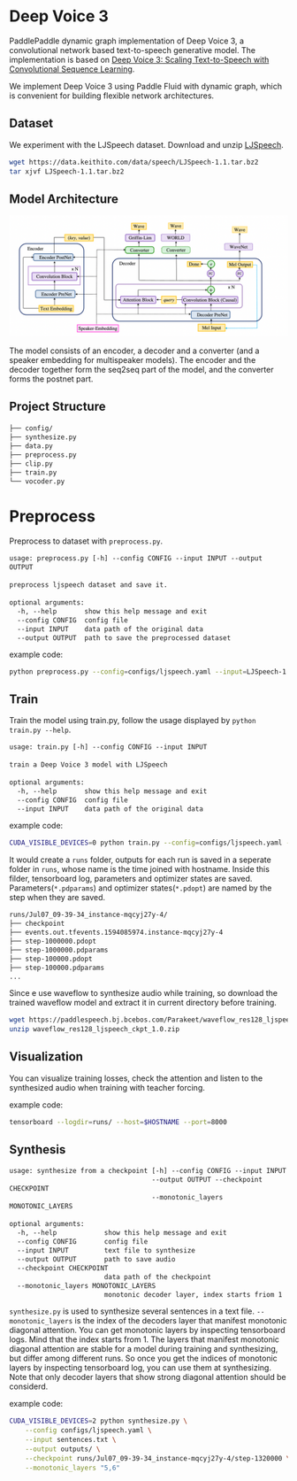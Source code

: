# Deep Voice 3

PaddlePaddle dynamic graph implementation of Deep Voice 3, a convolutional network based text-to-speech generative model. The implementation is based on [Deep Voice 3: Scaling Text-to-Speech with Convolutional Sequence Learning](https://arxiv.org/abs/1710.07654).

We implement Deep Voice 3 using Paddle Fluid with dynamic graph, which is convenient for building flexible network architectures.

## Dataset

We experiment with the LJSpeech dataset. Download and unzip [LJSpeech](https://keithito.com/LJ-Speech-Dataset/).

```bash
wget https://data.keithito.com/data/speech/LJSpeech-1.1.tar.bz2
tar xjvf LJSpeech-1.1.tar.bz2
```

## Model Architecture

![Deep Voice 3 model architecture](./images/model_architecture.png)

The model consists of an encoder, a decoder and a converter (and a speaker embedding for multispeaker models). The encoder and the decoder together form the seq2seq part of the model, and the converter forms the postnet part.

## Project Structure

```text
├── config/
├── synthesize.py
├── data.py
├── preprocess.py
├── clip.py
├── train.py
└── vocoder.py
```

# Preprocess

Preprocess to dataset with `preprocess.py`. 

```text
usage: preprocess.py [-h] --config CONFIG --input INPUT --output OUTPUT

preprocess ljspeech dataset and save it.

optional arguments:
  -h, --help       show this help message and exit
  --config CONFIG  config file
  --input INPUT    data path of the original data
  --output OUTPUT  path to save the preprocessed dataset
```

example code:

```bash
python preprocess.py --config=configs/ljspeech.yaml --input=LJSpeech-1.1/ --output=data/ljspeech
```

## Train

Train the model using train.py, follow the usage displayed by `python train.py --help`.

```text
usage: train.py [-h] --config CONFIG --input INPUT

train a Deep Voice 3 model with LJSpeech

optional arguments:
  -h, --help       show this help message and exit
  --config CONFIG  config file
  --input INPUT    data path of the original data
```

example code:

```bash
CUDA_VISIBLE_DEVICES=0 python train.py --config=configs/ljspeech.yaml --input=data/ljspeech
```

It would create a `runs` folder, outputs for each run is saved in a seperate folder in `runs`, whose name is the time joined with hostname. Inside this filder, tensorboard log, parameters and optimizer states are saved. Parameters(`*.pdparams`) and optimizer states(`*.pdopt`) are named by the step when they are saved.

```text
runs/Jul07_09-39-34_instance-mqcyj27y-4/
├── checkpoint
├── events.out.tfevents.1594085974.instance-mqcyj27y-4
├── step-1000000.pdopt
├── step-1000000.pdparams
├── step-100000.pdopt
├── step-100000.pdparams
...
```

Since e use waveflow to synthesize audio while training, so download the trained waveflow model and extract it in current directory before training.

```bash
wget https://paddlespeech.bj.bcebos.com/Parakeet/waveflow_res128_ljspeech_ckpt_1.0.zip
unzip waveflow_res128_ljspeech_ckpt_1.0.zip
```



## Visualization

You can visualize training losses, check the attention and listen to the synthesized audio when training with teacher forcing.

example code:

```bash
tensorboard --logdir=runs/ --host=$HOSTNAME --port=8000
```

## Synthesis

```text
usage: synthesize from a checkpoint [-h] --config CONFIG --input INPUT
                                    --output OUTPUT --checkpoint CHECKPOINT
                                    --monotonic_layers MONOTONIC_LAYERS

optional arguments:
  -h, --help            show this help message and exit
  --config CONFIG       config file
  --input INPUT         text file to synthesize
  --output OUTPUT       path to save audio
  --checkpoint CHECKPOINT
                        data path of the checkpoint
  --monotonic_layers MONOTONIC_LAYERS
                        monotonic decoder layer, index starts friom 1
```

`synthesize.py` is used to synthesize several sentences in a text file.
`--monotonic_layers` is the index of the decoders layer that manifest monotonic diagonal attention. You can get monotonic layers by inspecting tensorboard logs. Mind that the index starts from 1. The layers that manifest monotonic diagonal attention are stable for a model during training and synthesizing, but differ among different runs. So once you get the indices of monotonic layers by inspecting tensorboard log, you can use them at synthesizing. Note that only decoder layers that show strong diagonal attention should be considerd.

example code:

```bash
CUDA_VISIBLE_DEVICES=2 python synthesize.py \
    --config configs/ljspeech.yaml \
    --input sentences.txt \
    --output outputs/ \
    --checkpoint runs/Jul07_09-39-34_instance-mqcyj27y-4/step-1320000 \
    --monotonic_layers "5,6"
```

